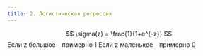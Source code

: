 ```yaml
---
title: 2. Логистическая регрессия
---
```


$$
\sigma(z) = \frac{1}{1+e^{-z}}
$$
Если z большое - примерно 1
Если z маленькое - примерно 0

